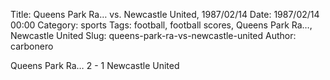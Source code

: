 Title: Queens Park Ra… vs. Newcastle United, 1987/02/14
Date: 1987/02/14 00:00
Category: sports
Tags: football, football scores, Queens Park Ra…, Newcastle United
Slug: queens-park-ra-vs-newcastle-united
Author: carbonero


Queens Park Ra… 2 - 1 Newcastle United
